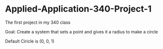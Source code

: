 # Applied-Application-340-Project-1
The first project in my 340 class

Goal: Create a system that sets a point and gives it a radius to make a circle 

Default Ciricle is (0, 0, 1)
